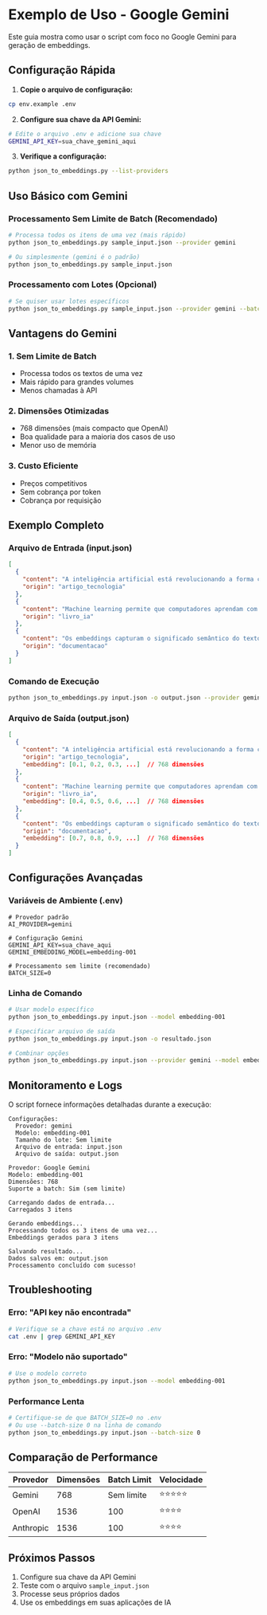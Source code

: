 # Exemplo de Uso - Google Gemini

Este guia mostra como usar o script com foco no Google Gemini para geração de embeddings.

## Configuração Rápida

1. **Copie o arquivo de configuração:**
```bash
cp env.example .env
```

2. **Configure sua chave da API Gemini:**
```bash
# Edite o arquivo .env e adicione sua chave
GEMINI_API_KEY=sua_chave_gemini_aqui
```

3. **Verifique a configuração:**
```bash
python json_to_embeddings.py --list-providers
```

## Uso Básico com Gemini

### Processamento Sem Limite de Batch (Recomendado)

```bash
# Processa todos os itens de uma vez (mais rápido)
python json_to_embeddings.py sample_input.json --provider gemini

# Ou simplesmente (gemini é o padrão)
python json_to_embeddings.py sample_input.json
```

### Processamento com Lotes (Opcional)

```bash
# Se quiser usar lotes específicos
python json_to_embeddings.py sample_input.json --provider gemini --batch-size 50
```

## Vantagens do Gemini

### 1. **Sem Limite de Batch**
- Processa todos os textos de uma vez
- Mais rápido para grandes volumes
- Menos chamadas à API

### 2. **Dimensões Otimizadas**
- 768 dimensões (mais compacto que OpenAI)
- Boa qualidade para a maioria dos casos de uso
- Menor uso de memória

### 3. **Custo Eficiente**
- Preços competitivos
- Sem cobrança por token
- Cobrança por requisição

## Exemplo Completo

### Arquivo de Entrada (input.json)
```json
[
  {
    "content": "A inteligência artificial está revolucionando a forma como trabalhamos.",
    "origin": "artigo_tecnologia"
  },
  {
    "content": "Machine learning permite que computadores aprendam com dados.",
    "origin": "livro_ia"
  },
  {
    "content": "Os embeddings capturam o significado semântico do texto.",
    "origin": "documentacao"
  }
]
```

### Comando de Execução
```bash
python json_to_embeddings.py input.json -o output.json --provider gemini
```

### Arquivo de Saída (output.json)
```json
[
  {
    "content": "A inteligência artificial está revolucionando a forma como trabalhamos.",
    "origin": "artigo_tecnologia",
    "embedding": [0.1, 0.2, 0.3, ...]  // 768 dimensões
  },
  {
    "content": "Machine learning permite que computadores aprendam com dados.",
    "origin": "livro_ia",
    "embedding": [0.4, 0.5, 0.6, ...]  // 768 dimensões
  },
  {
    "content": "Os embeddings capturam o significado semântico do texto.",
    "origin": "documentacao",
    "embedding": [0.7, 0.8, 0.9, ...]  // 768 dimensões
  }
]
```

## Configurações Avançadas

### Variáveis de Ambiente (.env)
```env
# Provedor padrão
AI_PROVIDER=gemini

# Configuração Gemini
GEMINI_API_KEY=sua_chave_aqui
GEMINI_EMBEDDING_MODEL=embedding-001

# Processamento sem limite (recomendado)
BATCH_SIZE=0
```

### Linha de Comando
```bash
# Usar modelo específico
python json_to_embeddings.py input.json --model embedding-001

# Especificar arquivo de saída
python json_to_embeddings.py input.json -o resultado.json

# Combinar opções
python json_to_embeddings.py input.json --provider gemini --model embedding-001 -o output.json
```

## Monitoramento e Logs

O script fornece informações detalhadas durante a execução:

```
Configurações:
  Provedor: gemini
  Modelo: embedding-001
  Tamanho do lote: Sem limite
  Arquivo de entrada: input.json
  Arquivo de saída: output.json

Provedor: Google Gemini
Modelo: embedding-001
Dimensões: 768
Suporte a batch: Sim (sem limite)

Carregando dados de entrada...
Carregados 3 itens

Gerando embeddings...
Processando todos os 3 itens de uma vez...
Embeddings gerados para 3 itens

Salvando resultado...
Dados salvos em: output.json
Processamento concluído com sucesso!
```

## Troubleshooting

### Erro: "API key não encontrada"
```bash
# Verifique se a chave está no arquivo .env
cat .env | grep GEMINI_API_KEY
```

### Erro: "Modelo não suportado"
```bash
# Use o modelo correto
python json_to_embeddings.py input.json --model embedding-001
```

### Performance Lenta
```bash
# Certifique-se de que BATCH_SIZE=0 no .env
# Ou use --batch-size 0 na linha de comando
python json_to_embeddings.py input.json --batch-size 0
```

## Comparação de Performance

| Provedor | Dimensões | Batch Limit | Velocidade |
|----------|-----------|-------------|------------|
| Gemini   | 768       | Sem limite  | ⭐⭐⭐⭐⭐ |
| OpenAI   | 1536      | 100         | ⭐⭐⭐⭐ |
| Anthropic| 1536      | 100         | ⭐⭐⭐⭐ |

## Próximos Passos

1. Configure sua chave da API Gemini
2. Teste com o arquivo `sample_input.json`
3. Processe seus próprios dados
4. Use os embeddings em suas aplicações de IA 